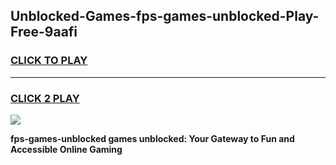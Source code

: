 
## Unblocked-Games-fps-games-unblocked-Play-Free-9aafi
<h3>
<a href="https://premium76.site?title=fps-games-unblocked&ref=24M">CLICK TO PLAY</a></h3>
<hr>

<h3>
<a href="https://premium76.site?title=fps-games-unblocked&ref=24M">CLICK 2 PLAY</a>
  
</h3>

<a href="https://premium76.site?title=fps-games-unblocked&ref=24M"><img src="https://clearcache.store/games.png"></a>


**fps-games-unblocked games unblocked: Your Gateway to Fun and Accessible Online Gaming**
